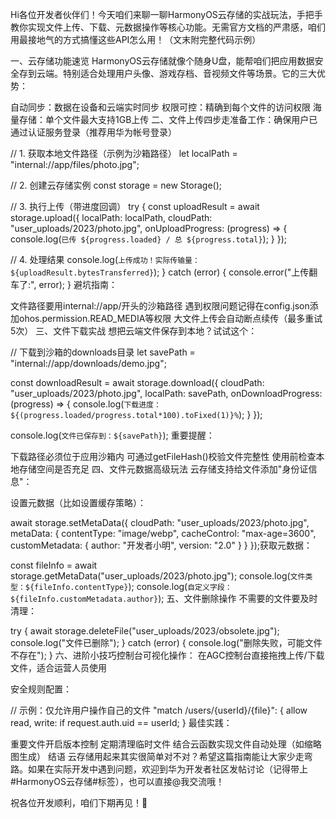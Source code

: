 Hi各位开发者伙伴们！今天咱们来聊一聊HarmonyOS云存储的实战玩法，手把手教你实现文件上传、下载、元数据操作等核心功能。无需官方文档的严肃感，咱们用最接地气的方式搞懂这些API怎么用！（文末附完整代码示例）

一、云存储功能速览
HarmonyOS云存储就像个随身U盘，能帮咱们把应用数据安全存到云端。特别适合处理用户头像、游戏存档、音视频文件等场景。它的三大优势：

自动同步：数据在设备和云端实时同步
权限可控：精确到每个文件的访问权限
海量存储：单个文件最大支持1GB上传
二、文件上传四步走
​​准备工作​​：确保用户已通过认证服务登录（推荐用华为帐号登录）

// 1. 获取本地文件路径（示例为沙箱路径）
let localPath = "internal://app/files/photo.jpg";

// 2. 创建云存储实例
const storage = new Storage();

// 3. 执行上传（带进度回调）
try {
  const uploadResult = await storage.upload({
    localPath: localPath,
    cloudPath: "user_uploads/2023/photo.jpg",
    onUploadProgress: (progress) => {
      console.log(`已传 ${progress.loaded} / 总 ${progress.total}`);
    }
  });
  
  // 4. 处理结果
  console.log(`上传成功！实际传输量：${uploadResult.bytesTransferred}`);
} catch (error) {
  console.error("上传翻车了:", error);
}
​​避坑指南​​：

文件路径要用internal://app/开头的沙箱路径
遇到权限问题记得在config.json添加ohos.permission.READ_MEDIA等权限
大文件上传会自动断点续传（最多重试5次）
三、文件下载实战
想把云端文件保存到本地？试试这个：

// 下载到沙箱的downloads目录
let savePath = "internal://app/downloads/demo.jpg";

const downloadResult = await storage.download({
  cloudPath: "user_uploads/2023/photo.jpg",
  localPath: savePath,
  onDownloadProgress: (progress) => {
    console.log(`下载进度：${(progress.loaded/progress.total*100).toFixed(1)}%`);
  }
});

console.log(`文件已保存到：${savePath}`);
​​重要提醒​​：

下载路径必须位于应用沙箱内
可通过getFileHash()校验文件完整性
使用前检查本地存储空间是否充足
四、文件元数据高级玩法
云存储支持给文件添加"身份证信息"：

​​设置元数据​​（比如设置缓存策略）：

await storage.setMetaData({
  cloudPath: "user_uploads/2023/photo.jpg",
  metaData: {
    contentType: "image/webp",
    cacheControl: "max-age=3600",
    customMetadata: {
      author: "开发者小明",
      version: "2.0"
    }
  }
});
​​获取元数据​​：

const fileInfo = await storage.getMetaData("user_uploads/2023/photo.jpg");
console.log(`文件类型：${fileInfo.contentType}`);
console.log(`自定义字段：${fileInfo.customMetadata.author}`);
五、文件删除操作
不需要的文件要及时清理：

try {
  await storage.deleteFile("user_uploads/2023/obsolete.jpg");
  console.log("文件已删除");
} catch (error) {
  console.log("删除失败，可能文件不存在");
}
六、进阶小技巧
​​控制台可视化操作​​：
在AGC控制台直接拖拽上传/下载文件，适合运营人员使用

​​安全规则配置​​：

// 示例：仅允许用户操作自己的文件
"match /users/{userId}/{file}": {
  allow read, write: if request.auth.uid == userId;
}
​​最佳实践​​：

重要文件开启版本控制
定期清理临时文件
结合云函数实现文件自动处理（如缩略图生成）
结语
云存储用起来其实很简单对不对？希望这篇指南能让大家少走弯路。如果在实际开发中遇到问题，欢迎到华为开发者社区发帖讨论（记得带上#HarmonyOS云存储#标签），也可以直接@我交流哦！

祝各位开发顺利，咱们下期再见！🚀